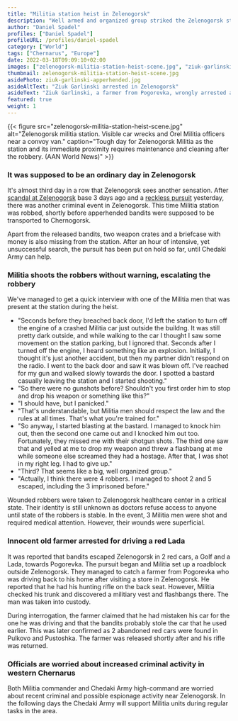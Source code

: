 ```yaml
---
title: "Militia station heist in Zelenogorsk"
description: "Well armed and organized group striked the Zelenogorsk station this morning"
author: "Daniel Spadel"
profiles: ["Daniel Spadel"]
profileURL: /profiles/daniel-spadel
category: ["World"]
tags: ["Chernarus", "Europe"]
date: 2022-03-18T09:09:10+02:00
images: ["zelenogorsk-militia-station-heist-scene.jpg", "ziuk-garlinski-apperhended.jpg"]
thumbnail: zelenogorsk-militia-station-heist-scene.jpg
asidePhoto: ziuk-garlinski-apperhended.jpg
asideAltText: "Ziuk Garlinski arrested in Zelenogorsk"
asideText: "Ziuk Garlinski, a farmer from Pogorevka, wrongly arrested and released shortly after"
featured: true
weight: 1
---
```


{{< figure src="zelenogorsk-militia-station-heist-scene.jpg" alt="Zelenogorsk militia station. Visible car wrecks and Orel Militia officers near a convoy van." caption="Tough day for Zelenogorsk Militia as the station and its immediate proximity requires maintenance and cleaning after the robbery. (AAN World News)" >}}

### It was supposed to be an ordinary day in Zelenogorsk

It's almost third day in a row that Zelenogorsk sees another sensation. After [scandal at Zelenogorsk](/articles/chernarus/2022/03/long-train-scandal) base 3 days ago and a [reckless pursuit](/articles/chernarus/2022/03/chase-in-zelenogorsk-thieves-apprehended) yesterday, there was another criminal event in Zelenogorsk. This time Militia station was robbed, shortly before apperhended bandits were supposed to be transported to Chernogorsk.

Apart from the released bandits, two weapon crates and a briefcase with money is also missing from the station. After an hour of intensive, yet unsuccessful search, the pursuit has been put on hold so far, until Chedaki Army can help.

### Militia shoots the robbers without warning, escalating the robbery

We've managed to get a quick interview with one of the Militia men that was present at the station during the heist.

- "Seconds before they breached back door, I'd left the station to turn off the engine of a crashed Militia car just outside the buildng. It was still pretty dark outside, and while walking to the car I thought I saw some movement on the station parking, but I ignored that. Seconds after I turned off the engine, I heard something like an explosion. Initially, I thought it's just another accident, but then my partner didn't respond on the radio. I went to the back door and saw it was blown off. I've reached for my gun and walked slowly towards the door. I spotted a bastard casually leaving the station and I started shooting."
- "So there were no gunshots before? Shouldn't you first order him to stop and drop his weapon or something like this?"
- "I should have, but I panicked."
- "That's understandable, but Militia men should respect the law and the rules at all times. That's what you're trained for."
- "So anyway, I started blasting at the bastard. I managed to knock him out, then the second one came out and I knocked him out too. Fortunately, they missed me with their shotgun shots. The third one saw that and yelled at me to drop my weapon and threw a flashbang at me while someone else screamed they had a hostage. After that, I was shot in my right leg. I had to give up."
- "Third? That seems like a big, well organized group."
- "Actually, I think there were 4 robbers. I managed to shoot 2 and 5 escaped, including the 3 imprisoned before."

Wounded robbers were taken to Zelenogorsk healthcare center in a critical state. Their identity is still unknown as doctors refuse access to anyone until state of the robbers is stable. In the event, 3 Militia men were shot and required medical attention. However, their wounds were superficial.

### Innocent old farmer arrested for driving a red Lada

It was reported that bandits escaped Zelenogorsk in 2 red cars, a Golf and a Lada, towards Pogorevka. The pursuit began and Militia set up a roadblock outside Zelenogorsk. They managed to catch a farmer from Pogorevka who was driving back to his home after visiting a store in Zelenogorsk. He reported that he had his hunting rifle on the back seat. However, Militia checked his trunk and discovered a militiary vest and flashbangs there. The man was taken into custody.

During interrogation, the farmer claimed that he had mistaken his car for the one he was driving and that the bandits probably stole the car that he used earlier. This was later confirmed as 2 abandoned red cars were found in Pulkovo and Pustoshka. The farmer was released shortly after and his rifle was returned.

### Officials are worried about increased criminal activity in western Chernarus

Both Militia commander and Chedaki Army high-command are worried about recent criminal and possible espionage activity near Zelenogorsk. In the following days the Chedaki Army will support Militia units during regular tasks in the area.
